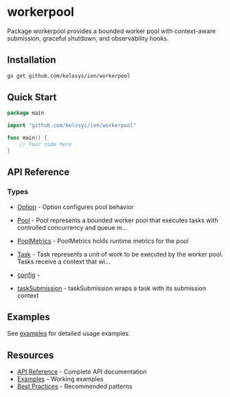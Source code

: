 # workerpool

Package workerpool provides a bounded worker pool with context-aware submission,
graceful shutdown, and observability hooks.


## Installation

```bash
go get github.com/kolosys/ion/workerpool
```

## Quick Start

```go
package main

import "github.com/kolosys/ion/workerpool"

func main() {
    // Your code here
}
```

## API Reference
### Types
- [Option](../api-reference/workerpool.md#option) - Option configures pool behavior

- [Pool](../api-reference/workerpool.md#pool) - Pool represents a bounded worker pool that executes tasks with controlled
concurrency and queue m...
- [PoolMetrics](../api-reference/workerpool.md#poolmetrics) - PoolMetrics holds runtime metrics for the pool

- [Task](../api-reference/workerpool.md#task) - Task represents a unit of work to be executed by the worker pool.
Tasks receive a context that wi...
- [config](../api-reference/workerpool.md#config) - 
- [taskSubmission](../api-reference/workerpool.md#tasksubmission) - taskSubmission wraps a task with its submission context


## Examples

See [examples](../examples/workerpool/README.md) for detailed usage examples.

## Resources

- [API Reference](../api-reference/workerpool.md) - Complete API documentation
- [Examples](../examples/workerpool/README.md) - Working examples
- [Best Practices](../guides/workerpool/best-practices.md) - Recommended patterns
